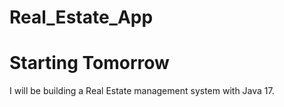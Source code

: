 # Real_Estate_App
# Starting Tomorrow
I will be building a Real Estate management system with Java 17.
